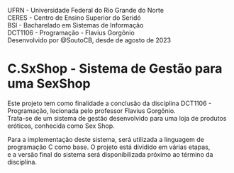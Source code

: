  UFRN - Universidade Federal do Rio Grande do Norte \
 CERES  - Centro de Ensino Superior do Seridó \
 BSI - Bacharelado em Sistemas de Informação \
 DCT1106 - Programação - Flavius Gorgônio \
 Desenvolvido por @SoutoCB, desde de agosto de 2023 


# C.SxShop - Sistema de Gestão para uma SexShop 
Este projeto tem como finalidade a conclusão da disciplina DCT1106 - Programação, lecionada pelo professor Flavius Gorgônio. \
Trata-se de um sistema de gestão desenvolvido para uma loja de produtos eróticos, conhecida como Sex Shop.

Para a implementação deste sistema, será utilizada a linguagem de programação C como base. O projeto está dividido em várias etapas, \
e a versão final do sistema será disponibilizada próximo ao término da disciplina.

